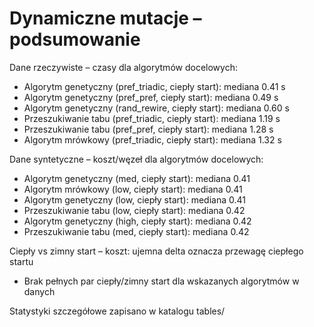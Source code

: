 # Dynamiczne mutacje – podsumowanie

Dane rzeczywiste – czasy dla algorytmów docelowych:
- Algorytm genetyczny (pref_triadic, ciepły start): mediana 0.41 s
- Algorytm genetyczny (pref_pref, ciepły start): mediana 0.49 s
- Algorytm genetyczny (rand_rewire, ciepły start): mediana 0.60 s
- Przeszukiwanie tabu (pref_triadic, ciepły start): mediana 1.19 s
- Przeszukiwanie tabu (pref_pref, ciepły start): mediana 1.28 s
- Algorytm mrówkowy (pref_triadic, ciepły start): mediana 1.32 s

Dane syntetyczne – koszt/węzeł dla algorytmów docelowych:
- Algorytm genetyczny (med, ciepły start): mediana 0.41
- Algorytm mrówkowy (low, ciepły start): mediana 0.41
- Algorytm genetyczny (low, ciepły start): mediana 0.41
- Przeszukiwanie tabu (low, ciepły start): mediana 0.42
- Algorytm genetyczny (high, ciepły start): mediana 0.42
- Przeszukiwanie tabu (med, ciepły start): mediana 0.42

Ciepły vs zimny start – koszt: ujemna delta oznacza przewagę ciepłego startu
- Brak pełnych par ciepły/zimny start dla wskazanych algorytmów w danych

Statystyki szczegółowe zapisano w katalogu tables/